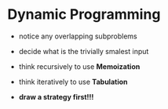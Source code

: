 # Dynamic Programming

* notice any overlapping subproblems

* decide what is the trivially smalest input

* think recursively to use **Memoization**

* think iteratively to use **Tabulation**

* **draw a strategy first!!!**